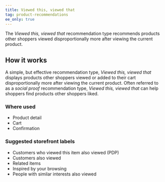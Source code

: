 ```yaml
---
title: Viewed this, viewed that
tag: product-recommendations
ee_only: true
---
```


The _Viewed this, viewed that_ recommendation type recommends products other shoppers viewed disproportionally more after viewing the current product.

## How it works

A simple, but effective recommendation type, _Viewed this, viewed that_ displays products other shoppers viewed or added to their cart disproportionally more after viewing the current product. Often referred to as a _social proof_ recommendation type, _Viewed this, viewed that_ can help shoppers find products other shoppers liked.

### Where used

- Product detail
- Cart
- Confirmation

### Suggested storefront labels

- Customers who viewed this item also viewed (PDP)
- Customers also viewed
- Related items
- Inspired by your browsing
- People with similar interests also viewed
